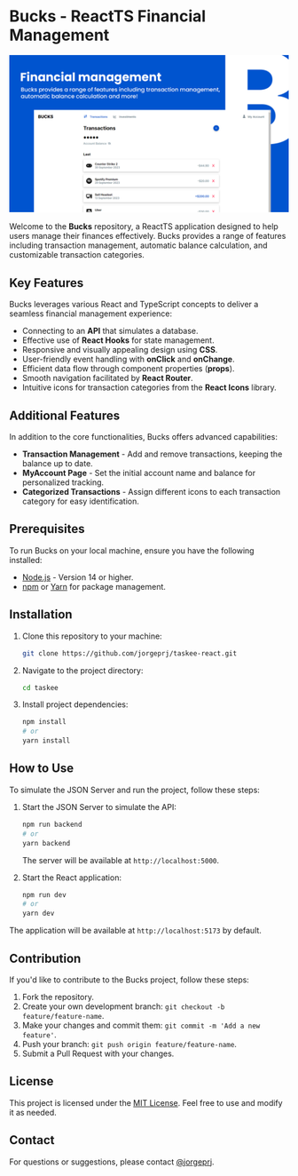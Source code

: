 # Bucks - ReactTS Financial Management

![Bucks](/public/screenshot.png)

Welcome to the **Bucks** repository, a ReactTS application designed to help users manage their finances effectively. Bucks provides a range of features including transaction management, automatic balance calculation, and customizable transaction categories.

## Key Features

Bucks leverages various React and TypeScript concepts to deliver a seamless financial management experience:

- Connecting to an **API** that simulates a database.
- Effective use of **React Hooks** for state management.
- Responsive and visually appealing design using **CSS**.
- User-friendly event handling with **onClick** and **onChange**.
- Efficient data flow through component properties (**props**).
- Smooth navigation facilitated by **React Router**.
- Intuitive icons for transaction categories from the **React Icons** library.

## Additional Features

In addition to the core functionalities, Bucks offers advanced capabilities:

- **Transaction Management** - Add and remove transactions, keeping the balance up to date.
- **MyAccount Page** - Set the initial account name and balance for personalized tracking.
- **Categorized Transactions** - Assign different icons to each transaction category for easy identification.

## Prerequisites

To run Bucks on your local machine, ensure you have the following installed:

- [Node.js](https://nodejs.org/) - Version 14 or higher.
- [npm](https://www.npmjs.com/) or [Yarn](https://yarnpkg.com/) for package management.

## Installation

1. Clone this repository to your machine:

   ```bash
   git clone https://github.com/jorgeprj/taskee-react.git
   ```

2. Navigate to the project directory:

   ```bash
   cd taskee
   ```

3. Install project dependencies:

   ```bash
   npm install
   # or
   yarn install
   ```

## How to Use

To simulate the JSON Server and run the project, follow these steps:

1. Start the JSON Server to simulate the API:

   ```bash
   npm run backend
   # or
   yarn backend
   ```

   The server will be available at `http://localhost:5000`.

2. Start the React application:

   ```bash
   npm run dev
   # or
   yarn dev
   ```

The application will be available at `http://localhost:5173` by default.

## Contribution

If you'd like to contribute to the Bucks project, follow these steps:

1. Fork the repository.
2. Create your own development branch: `git checkout -b feature/feature-name`.
3. Make your changes and commit them: `git commit -m 'Add a new feature'`.
4. Push your branch: `git push origin feature/feature-name`.
5. Submit a Pull Request with your changes.

## License

This project is licensed under the [MIT License](LICENSE). Feel free to use and modify it as needed.

## Contact

For questions or suggestions, please contact [@jorgeprj](https://github.com/jorgeprj).